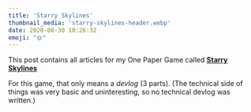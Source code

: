 ```yaml
---
title: 'Starry Skylines'
thumbnail_media: 'starry-skylines-header.webp'
date: 2020-08-30 10:26:32
emoji: "🌞"
---
```


This post contains all articles for my One Paper Game called [**Starry Skylines**](https://pandaqi.com/starry-skylines)

For this game, that only means a _devlog_ (3 parts). (The technical side of things was very basic and uninteresting, so no technical devlog was written.)